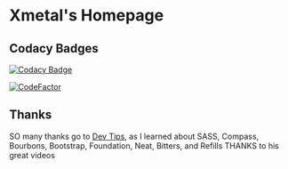 # Xmetal's Homepage

## Codacy Badges

[![Codacy Badge](https://app.codacy.com/project/badge/Grade/a64d28a721af450194ce5d5be390cf40)](https://www.codacy.com/gh/Xmetalfanx/website/dashboard?utm_source=github.com&amp;utm_medium=referral&amp;utm_content=Xmetalfanx/website&amp;utm_campaign=Badge_Grade)

[![CodeFactor](https://www.codefactor.io/repository/github/xmetalfanx/homepage/badge)](https://www.codefactor.io/repository/github/xmetalfanx/homepage)

## Thanks

SO many thanks go to [Dev Tips](https://www.youtube.com/channel/UCyIe-61Y8C4_o-zZCtO4ETQ), as I learned about SASS, Compass, Bourbons, Bootstrap, Foundation, Neat, Bitters, and Refills THANKS to his great videos
